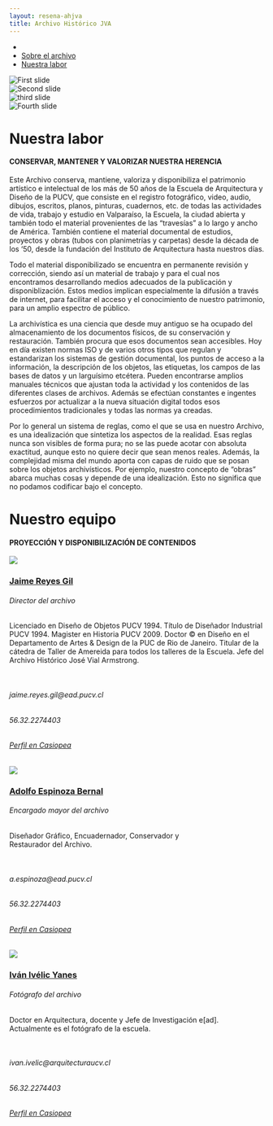 ```yaml
---
layout: resena-ahjva
title: Archivo Histórico JVA
---
```

<div class='contenedor-sin-relleno'>
    <div class='fila'>
        <div class='col-lg-12 oculto-xs'>
            <ul id='breadcrumb'>
              <li><a href='pags/home'><i class="icn icn-hogar-l icn-md"></i></a></li>
              <li><a href='pags/sobre_el_archivo'> Sobre el archivo</a></li>
              <li><a href='pags/nuestra_labor'> Nuestra labor</a></li>
            </ul>
        </div>
    </div>
</div>
<div class='fondo-blanco'>
    <div class='col-lg-12 col-md-12 col-sm-12 col-xs-12'>
        <div class='fila'>
            <div class='fondo-blanco'>
                <div class='wrap'>
                    <div data-ride="carousel" class="carousel slide" id="carousel-example-generic">
                        <div class="carousel-inner">
                            <div class="item active">
                                <div class='noticia grande'>
                                    <div class='noticia-imagen'>
                                        <img class='marco-imagen carousel-historia' alt="First slide" title="Noticia Destacada" src='{{ site.baseurl }}/img/img-archivo/TOR cor 75 - Cortejo- 50.jpg'>
                                    </div>
                                </div>
                            </div>  <!-- fin de item -->
                            <div class="item">
                                <div class='noticia grande'>
                                    <div class='noticia-imagen'>
                                        <img class='marco-imagen carousel-historia' alt="Second slide" title="Noticia Destacada" src='{{ site.baseurl }}/img/img-archivo/pizarron20-documentos.jpg'>
                                    </div>
                                </div>
                            </div>  <!-- fin de item -->
                            <div class="item">
                                <div class='noticia grande'>
                                    <div class='noticia-imagen'>
                                        <img class='marco-imagen carousel-historia' alt="third slide" title="Noticia Destacada" src='{{ site.baseurl }}/img/img-archivo/foto-labor2.jpg'>
                                    </div>
                                </div>
                            </div>  <!-- fin de item -->
                            <div class="item">
                                <div class='noticia grande'>
                                    <div class='noticia-imagen'>
                                      <img class='marco-imagen carousel-historia' alt="Fourth slide" title="Noticia Destacada" src='{{ site.baseurl }}/img/img-archivo/horcones-carousel.jpg'>
                                    </div>
                                </div>
                            </div>  <!-- fin de item -->
                        </div>
                        <a data-slide="prev" href="#carousel-example-generic" class="left carousel-control"><i class="icn icn-nav-izq"></i></a>
                        <a data-slide="next" href="#carousel-example-generic" class="right carousel-control"><i class="icn icn-nav-der"></i></a>
                    </div> <!-- fin de carousel -->
                </div>
            </div>
        </div>
        <div class='fila'>
            <div class='fondo-blanco'>
                <div class='wrap'>
                    <div class='historia'>
                          <h1 class='rojo-claro'>Nuestra labor</h1>
                          <h4 class='subtitulo'>CONSERVAR, MANTENER Y VALORIZAR NUESTRA HERENCIA</h4>
                          <div class='bloque'>
                            <article class="h-entry especifico">
                                <div class="e-content p-summary p-name">
                                    <div class='bloque'>
                                        <p>Este Archivo conserva, mantiene, valoriza y disponibiliza el patrimonio artístico e intelectual de los más de 50 años de la Escuela de Arquitectura y Diseño de la PUCV, que consiste en el registro fotográfico, video, audio, dibujos, escritos, planos, pinturas, cuadernos, etc. de todas las actividades de vida, trabajo y estudio en Valparaíso, la Escuela, la ciudad abierta y también todo el material provenientes de las “travesías” a lo largo y ancho de América. También contiene el material documental de estudios, proyectos y obras (tubos con planimetrías y carpetas) desde la década de los ‘50, desde la fundación del Instituto de Arquitectura hasta nuestros días.</p>
                                        <p>Todo el material disponibilizado se encuentra en permanente revisión y corrección, siendo así un material de trabajo y para el cual nos encontramos desarrollando medios adecuados de la publicación y disponiblización. Estos medios implican especialmente la difusión a través de internet, para facilitar el acceso y el conocimiento de nuestro patrimonio, para un amplio espectro de público.</p>
                                        <p>La archivística es una ciencia que desde muy antiguo se ha ocupado del almacenamiento de los documentos físicos, de su conservación y restauración. También procura que esos documentos sean accesibles. Hoy en día existen normas ISO y de varios otros tipos que regulan y estandarizan los sistemas de gestión documental, los puntos de acceso a la información, la descripción de los objetos, las etiquetas, los campos de las bases de datos y un larguísimo etcétera. Pueden encontrarse amplios manuales técnicos que ajustan toda la actividad y los contenidos de las diferentes clases de archivos. Además se efectúan constantes e ingentes esfuerzos por actualizar a la nueva situación digital todos esos procedimientos tradicionales y todas las normas ya creadas.</p>
                                        <p>Por lo general un sistema de reglas, como el que se usa en nuestro Archivo, es una idealización que sintetiza los aspectos de la realidad. Esas reglas nunca son visibles de forma pura; no se las puede acotar con absoluta exactitud, aunque esto no quiere decir que sean menos reales. Además, la complejidad misma del mundo aporta con capas de ruido que se posan sobre los objetos archivísticos. Por ejemplo, nuestro concepto de “obras” abarca muchas cosas y depende de una idealización. Esto no significa que no podamos codificar bajo el concepto.</p>
                                    </div>
                                </div>
                            </article> 
                        </div>
                    </div>
                </div>
            </div>
        </div>
        <div class='fila'>
            <div class='fondo-gris-claro'>
                <div class='wrap'>
                    <div class='historia'>
                        <h1 class='rojo-claro'>Nuestro equipo</h1>
                        <h4 class='subtitulo pizarra'>PROYECCIÓN Y DISPONIBILIZACIÓN DE CONTENIDOS</h4>
                        <div class='bloque'>
                                <article class="h-entry especifico">
                                    <div class="e-content p-summary p-name">
                                        <div class='pagina docente historia'>
                                            <div class='imagen-docente'>
                                              <img class='ancho-maximo' src='{{ site.baseurl }}/img/img-archivo/jrg.jpg'>
                                            </div>
                                            <div class='datos-docente historia'>
                                              <h3><a href='#'>Jaime Reyes Gil</a></h3>
                                              <h6>Director del archivo</h6>
                                            </div>
                                            <div class='resena-docente historia'>
                                              <p class='pizarra'> Licenciado en Diseño de Objetos PUCV 1994. Título de Diseñador Industrial PUCV 1994. Magister en Historia PUCV 2009. Doctor © en Diseño en el Departamento de Artes & Design de la PUC de Rio de Janeiro. Titular de la cátedra de Taller de Amereida para todos los talleres de la Escuela. Jefe del Archivo Histórico José Vial Armstrong.</p>
                                              </br>
                                              <h6 class="datos-contacto pizarra"> <i class='icn icn-email icn-md gris-oscuro'></i> jaime.reyes.gil@ead.pucv.cl</h6>
                                              <h6 class="datos-contacto pizarra"> <i class='icn icn-movil icn-md gris-oscuro'></i>56.32.2274403</h6>
                                              <h6 class="datos-contacto pizarra"> <i class='icn icn-usuario-l icn-md gris-oscuro'></i> <a href='http://wiki.ead.pucv.cl/index.php/Jaime_Reyes'>Perfil en Casiopea</a></h6>
                                            </div>
                                        </div>
                                        <div class='pagina docente historia'>
                                            <div class='imagen-docente'>
                                              <img class='ancho-maximo' src='{{ site.baseurl }}/img/img-archivo/espinoza-adolfo-01.png'>
                                            </div>
                                            <div class='datos-docente historia'>
                                              <h3><a href='#'>Adolfo Espinoza Bernal</a></h3>
                                              <h6>Encargado mayor del archivo</h6>
                                            </div>
                                            <div class='resena-docente historia'>
                                              <p class='pizarra'> Diseñador Gráfico, Encuadernador, Conservador  y </br>Restaurador del Archivo.</p>
                                              </br>
                                              <h6 class="datos-contacto pizarra"> <i class='icn icn-email icn-md gris-oscuro'></i> a.espinoza@ead.pucv.cl</h6>
                                              <h6 class="datos-contacto pizarra"> <i class='icn icn-movil icn-md gris-oscuro'></i>56.32.2274403</h6>
                                              <h6 class="datos-contacto pizarra"> <i class='icn icn-usuario-l icn-md gris-oscuro'></i> <a href='http://wiki.ead.pucv.cl/index.php/Adolfo_Espinoza'>Perfil en Casiopea</a></h6>  
                                            </div>
                                        </div>
                                        <div class='pagina docente historia'>
                                            <div class='imagen-docente'>
                                              <img class='ancho-maximo' src='{{ site.baseurl }}/img/img-archivo/ivelic4-01.png'>
                                            </div>
                                            <div class='datos-docente historia'>
                                              <h3><a href='#'>Iván Ivélic Yanes</a></h3>
                                              <h6>Fotógrafo del archivo</h6>
                                            </div>
                                            <div class='resena-docente historia'>
                                              <p class='pizarra'> Doctor en Arquitectura, docente y Jefe de Investigación e[ad].</br>Actualmente es el fotógrafo de la escuela.</p>
                                              </br>
                                              <h6 class="datos-contacto pizarra"> <i class='icn icn-email icn-md gris-oscuro'></i> ivan.ivelic@arquitecturaucv.cl</h6>
                                              <h6 class="datos-contacto pizarra"> <i class='icn icn-movil icn-md gris-oscuro'></i>56.32.2274403</h6>
                                              <h6 class="datos-contacto pizarra"> <i class='icn icn-usuario-l icn-md gris-oscuro'></i> <a href='http://wiki.ead.pucv.cl/index.php/Iv%C3%A1n_Ivelic'>Perfil en Casiopea </a></h6>
                                            </div>
                                        </div>
                                    </div>
                                </article> 
                            </div>
                        </div>
                    </div>
                </div>
            </div>
        </div>
    </div>
</div>